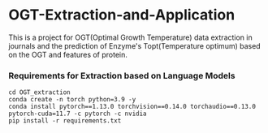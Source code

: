 # OGT-Extraction-and-Application
This is a project for OGT(Optimal Growth Temperature) data extraction in journals and the prediction of Enzyme's Topt(Temperature optimum) based on the OGT and features of protein.

### Requirements for Extraction based on Language Models 
```
cd OGT_extraction
conda create -n torch python=3.9 -y
conda install pytorch==1.13.0 torchvision==0.14.0 torchaudio==0.13.0 pytorch-cuda=11.7 -c pytorch -c nvidia
pip install -r requirements.txt
```

